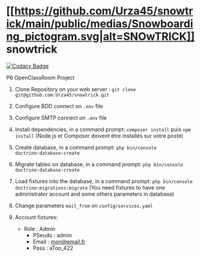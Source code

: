 # [[https://github.com/Urza45/snowtrick/main/public/medias/Snowboarding_pictogram.svg|alt=SNOwTRICK]] snowtrick

[![Codacy Badge](https://app.codacy.com/project/badge/Grade/f03f0dffe632446393f5a47e4521f12d)](https://www.codacy.com/gh/Urza45/snowtrick/dashboard?utm_source=github.com&amp;utm_medium=referral&amp;utm_content=Urza45/snowtrick&amp;utm_campaign=Badge_Grade)

P6 OpenClassRoom Project

1. Clone Repository on your web server : `git clone git@github.com:Urza45/snowtrick.git`

2. Configure BDD connect on `.env` file

3. Configure SMTP connect on `.env` file

4. Install dependencies, in a command prompt: `composer install` puis `npm install`
    (Node js et Composer doivent être installés sur votre poste)

5. Create database, in a command prompt: `php bin/console doctrine:database:create`

6. Migrate tables on database, in a command prompt: `php bin/console doctrine:database:create`

7. Load fixtures into the database, in a command prompt: `php bin/console doctrine:migrations:migrate`
    (You need fixtures to have one administrator account and some others parameters in database)

8. Change parameters `mail_from` on `config/services.yaml`

9. Account fixtures:
      * Role : Admin
        * PSeudo : admin
        * Email  : mon@email.fr
        * Pass   : aToo_422
